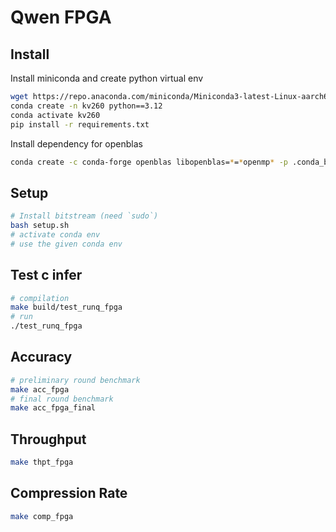 # Qwen FPGA

## Install

Install miniconda and create python virtual env
```bash
wget https://repo.anaconda.com/miniconda/Miniconda3-latest-Linux-aarch64.sh
conda create -n kv260 python==3.12
conda activate kv260
pip install -r requirements.txt
```

Install dependency for openblas
```bash
conda create -c conda-forge openblas libopenblas=*=*openmp* -p .conda_blas -y
```

## Setup

```bash
# Install bitstream (need `sudo`)
bash setup.sh
# activate conda env
# use the given conda env
```

## Test c infer
```bash
# compilation
make build/test_runq_fpga
# run
./test_runq_fpga
```

## Accuracy
```bash
# preliminary round benchmark
make acc_fpga
# final round benchmark
make acc_fpga_final
```

## Throughput
```bash
make thpt_fpga
```

## Compression Rate
```bash
make comp_fpga
```
